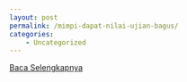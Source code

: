 ```yaml
---
layout: post
permalink: /mimpi-dapat-nilai-ujian-bagus/
categories:
    - Uncategorized
---
```


[Baca Selengkapnya](/02)